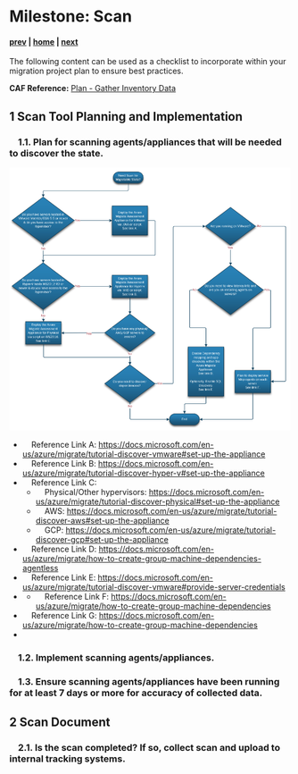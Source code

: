 # Milestone: Scan

#### [prev](./overview.md) | [home](./readme.md)  | [next](./assess.md)

The following content can be used as a checklist to incorporate within your migration project plan to ensure best practices.

**CAF Reference:** [Plan - Gather Inventory Data ](https://docs.microsoft.com/en-us/azure/cloud-adoption-framework/digital-estate/inventory)

## **1 Scan Tool Planning and Implementation** 

### &nbsp;&nbsp;&nbsp;&nbsp;1.1\.  Plan for scanning agents/appliances that will be needed to discover the state. 
 
![Concept Diagram](./png/scan-workflow.PNG)

- &nbsp;&nbsp;&nbsp;&nbsp;Reference Link A: https://docs.microsoft.com/en-us/azure/migrate/tutorial-discover-vmware#set-up-the-appliance
- &nbsp;&nbsp;&nbsp;&nbsp;Reference Link B: https://docs.microsoft.com/en-us/azure/migrate/tutorial-discover-hyper-v#set-up-the-appliance
- &nbsp;&nbsp;&nbsp;&nbsp;Reference Link C: 
    - &nbsp;&nbsp;&nbsp;&nbsp;Physical/Other hypervisors: https://docs.microsoft.com/en-us/azure/migrate/tutorial-discover-physical#set-up-the-appliance
    - &nbsp;&nbsp;&nbsp;&nbsp;AWS: https://docs.microsoft.com/en-us/azure/migrate/tutorial-discover-aws#set-up-the-appliance
    - &nbsp;&nbsp;&nbsp;&nbsp;GCP: https://docs.microsoft.com/en-us/azure/migrate/tutorial-discover-gcp#set-up-the-appliance
- &nbsp;&nbsp;&nbsp;&nbsp;Reference Link D: https://docs.microsoft.com/en-us/azure/migrate/how-to-create-group-machine-dependencies-agentless
- &nbsp;&nbsp;&nbsp;&nbsp;Reference Link E: https://docs.microsoft.com/en-us/azure/migrate/tutorial-discover-vmware#provide-server-credentials
- - &nbsp;&nbsp;&nbsp;&nbsp;Reference Link F: https://docs.microsoft.com/en-us/azure/migrate/how-to-create-group-machine-dependencies
- &nbsp;&nbsp;&nbsp;&nbsp;Reference Link G: https://docs.microsoft.com/en-us/azure/migrate/how-to-create-group-machine-dependencies
- 
### &nbsp;&nbsp;&nbsp;&nbsp;1.2\. Implement scanning agents/appliances.

### &nbsp;&nbsp;&nbsp;&nbsp;1.3\. Ensure scanning agents/appliances have been running for at least 7 days or more for accuracy of collected data.

## **2 Scan Document** 

### &nbsp;&nbsp;&nbsp;&nbsp;2.1\. Is the scan completed? If so, collect scan and upload to internal tracking systems.

